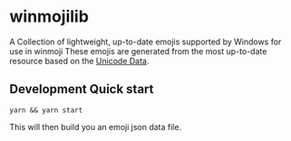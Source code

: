 # winmojilib

A Collection of lightweight, up-to-date emojis supported by Windows for use in winmoji
These emojis are generated from the most up-to-date resource based on the
[Unicode Data](https://unicode.org/emoji/).

## Development Quick start

```shell
yarn && yarn start
```

This will then build you an emoji json data file.
